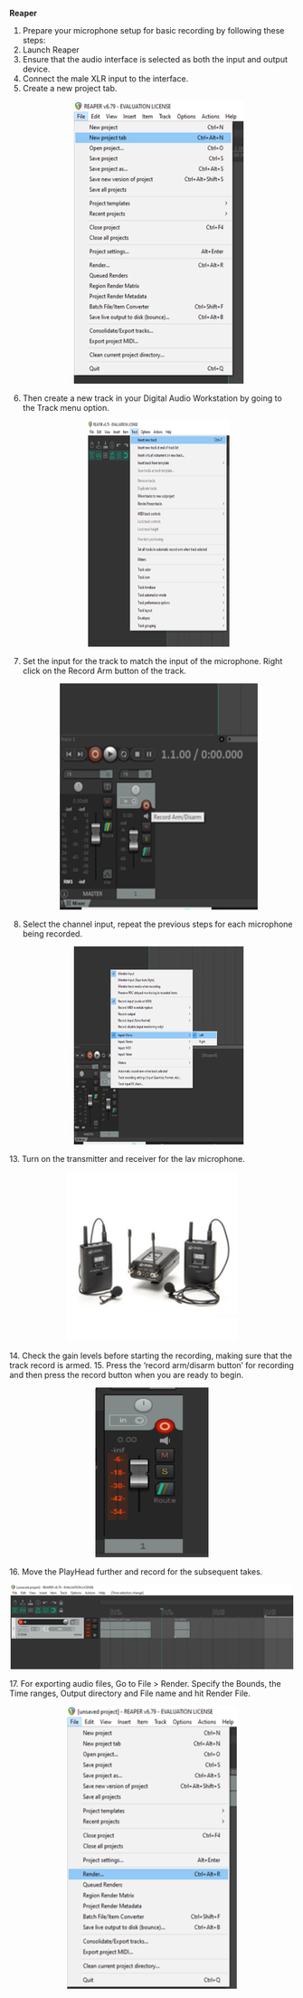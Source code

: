 **Reaper**
1. Prepare your microphone setup for basic recording by following these steps:
2. Launch Reaper
3. Ensure that the audio interface is selected as both the input and output device. 
4. Connect the male XLR input to the interface.
5. Create a new project tab.
       <p align="center">
     <img src="images/reaper/project.png" width="300" height="500" alt="Open Device">
   </p>
7. Then create a new track in your Digital Audio Workstation by going to the Track menu option.
       <p align="center">
     <img src="images/reaper/track.png" width="250" height="400" alt="Open Device">
   </p>
9. Set the input for the track to match the input of the microphone. Right click on the Record Arm button of the track.
       <p align="center">
     <img src="images/reaper/input.png" width="350" height="400" alt="Open Device">
   </p>
11. Select the channel input, repeat the previous steps for each microphone being recorded.
       <p align="center">
     <img src="images/reaper/channel.png" width="300" height="350" alt="Open Device">
   </p>
13. Turn on the transmitter and receiver for the lav microphone.
       <p align="center">
     <img src="images/reaper/lav.png" width="300" height="300" alt="Open Device">
   </p>
14. Check the gain levels before starting the recording, making sure that the track record is armed.
15. Press the ‘record arm/disarm button’ for recording and then press the record button when you are ready to begin.
       <p align="center">
     <img src="images/reaper/record.png" width="200" height="300" alt="Open Device">
   </p>
16. Move the PlayHead further and record for the subsequent takes.
       <p align="center">
     <img src="images/reaper/play.png" width="500" height="150" alt="Open Device">
   </p>
17. For exporting audio files, Go to File > Render. Specify the Bounds, the Time ranges, Output directory and File name and hit Render File.
       <p align="center">
     <img src="images/reaper/export.png" width="300" height="500" alt="Open Device">
   </p>
